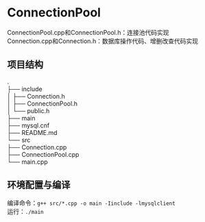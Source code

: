 # ConnectionPool
ConnectionPool.cpp和ConnectionPool.h：连接池代码实现  
Connection.cpp和Connection.h：数据库操作代码、增删改查代码实现  

## 项目结构
.  
├── include  
│   ├── Connection.h  
│   ├── ConnectionPool.h  
│   └── public.h  
├── main  
├── mysql.cnf  
├── README.md  
└── src  
    ├── Connection.cpp  
    ├── ConnectionPool.cpp  
    └── main.cpp  
  
## 环境配置与编译  

编译命令：`g++ src/*.cpp -o main -Iinclude -lmysqlclient`  
运行：`./main`
